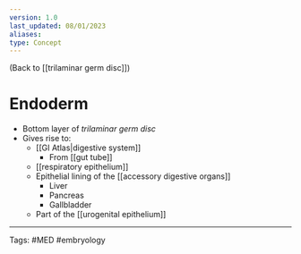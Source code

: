 ```yaml
---
version: 1.0
last_updated: 08/01/2023 
aliases: 
type: Concept
---
```


(Back to [[trilaminar germ disc]])

# Endoderm

- Bottom layer of _trilaminar germ disc_
- Gives rise to:
	- [[GI Atlas|digestive system]]
		- From [[gut tube]]
	- [[respiratory epithelium]]
	- Epithelial lining of the [[accessory digestive organs]]
		- Liver
		- Pancreas
		- Gallbladder
	- Part of the [[urogenital epithelium]]

---
Tags: #MED #embryology 